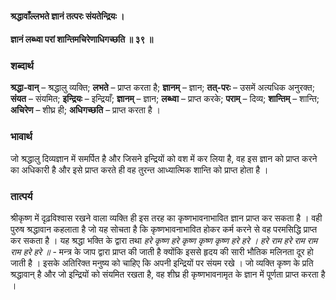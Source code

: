 #### श्रद्धावाँल्लभते ज्ञानं तत्परः संयतेन्द्रियः ।
#### ज्ञानं लब्ध्वा परां शान्तिमचिरेणाधिगच्छति ॥ ३९ ॥

### शब्दार्थ

**श्रद्धा-वान्** – श्रद्धालु व्यक्ति; **लभते** – प्राप्त करता है; **ज्ञानम्** – ज्ञान; **तत्-परः** – उसमें अत्यधिक अनुरक्त; **संयत** – संयमित; **इन्द्रियः** – इन्द्रियाँ; **ज्ञानम्** – ज्ञान; **लब्ध्वा** – प्राप्त  करके; **पराम्** – दिव्य; **शान्तिम्** – शान्ति; **अचिरेण** – शीघ्र ही; **अधिगच्छति** – प्राप्त करता है ।

### भावार्थ

जो श्रद्धालु दिव्यज्ञान में समर्पित है और जिसने इन्द्रियों को वश में कर लिया है, वह इस ज्ञान को प्राप्त करने का अधिकारी है और इसे प्राप्त करते ही वह तुरन्त आध्यात्मिक शान्ति को प्राप्त होता है ।

### तात्पर्य

श्रीकृष्ण में दृढ़विश्वास रखने वाला व्यक्ति ही इस तरह का कृष्णभावनाभावित ज्ञान प्राप्त कर सकता है । वही पुरुष श्रद्धावान कहलाता है जो यह सोचता है कि कृष्णभावनाभावित होकर कर्म करने से वह परमसिद्धि प्राप्त कर सकता है । यह श्रद्धा भक्ति के द्वारा तथा *हरे कृष्ण हरे कृष्ण कृष्ण कृष्ण हरे हरे । हरे राम हरे राम राम राम हरे हरे ॥* - मन्त्र के जाप द्वारा प्राप्त की जाती है क्योंकि इससे हृदय की सारी भौतिक मलिनता दूर हो जाती है । इसके अतिरिक्त मनुष्य को चाहिए कि अपनी इन्द्रियों पर संयम रखे । जो व्यक्ति कृष्ण के प्रति श्रद्धावान् है और जो इन्द्रियों को संयमित रखता है, वह शीघ्र ही कृष्णभावनामृत के ज्ञान में पूर्णता प्राप्त करता है ।